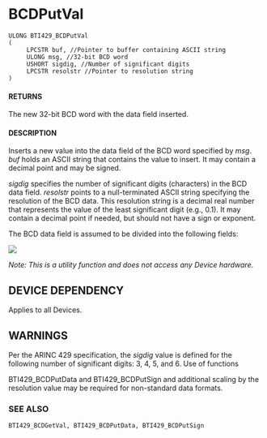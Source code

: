 # **BCDPutVal**

```
ULONG BTI429_BCDPutVal
(
     LPCSTR buf, //Pointer to buffer containing ASCII string
     ULONG msg, //32-bit BCD word
     USHORT sigdig, //Number of significant digits
     LPCSTR resolstr //Pointer to resolution string
)
```
#### **RETURNS**

The new 32-bit BCD word with the data field inserted.

#### **DESCRIPTION**

Inserts a new value into the data field of the BCD word specified by *msg*. *buf* holds an ASCII string that contains the value to insert. It may contain a decimal point and may be signed.

*sigdig* specifies the number of significant digits (characters) in the BCD data field. *resolstr* points to a null-terminated ASCII string specifying the resolution of the BCD data. This resolution string is a decimal real number that represents the value of the least significant digit (e.g., 0.1). It may contain a decimal point if needed, but should not have a sign or exponent.

The BCD data field is assumed to be divided into the following fields:

![](_page_0_Figure_10.jpeg)

*Note: This is a utility function and does not access any Device hardware.*

## **DEVICE DEPENDENCY**

Applies to all Devices.

## **WARNINGS**

Per the ARINC 429 specification, the *sigdig* value is defined for the following number of significant digits: 3, 4, 5, and 6. Use of functions

BTI429\_BCDPutData and BTI429\_BCDPutSign and additional scaling by the resolution value may be required for non-standard data formats.

### **SEE ALSO**

```
BTI429_BCDGetVal, BTI429_BCDPutData, BTI429_BCDPutSign
```